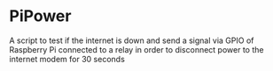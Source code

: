 # PiPower
A script to test if the internet is down and send a signal via GPIO of Raspberry Pi connected to a relay in order to disconnect power to the internet modem for 30 seconds 

